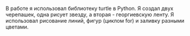 В работе я использовал библиотеку turtle в Python. Я создал двух черепашек, одна рисует звезду, а вторая - георгиевскую ленту. Я использовал рисование линий, фигур (циклом for) и заливку разными цветами.

